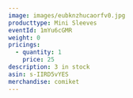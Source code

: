 ```yaml
---
image: images/eubknzhucaorfv0.jpg
producttype: Mini Sleeves
eventId: 1mYu6cGMR
weight: 0
pricings:
  - quantity: 1
    price: 25
description: 3 in stock
asin: s-IIRD5vYES
merchandise: comiket
---
```

